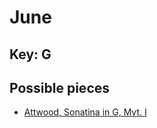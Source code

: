 # June

## Key: G

## Possible pieces
* [Attwood, Sonatina in G, Mvt. I](https://youtu.be/DLYMKBR0Adw?si=MJ8T_Uxfw5c16r9K)
